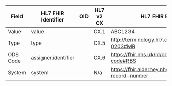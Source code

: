 
| Field    | HL7 FHIR Identifier | OID | HL7 v2 CX | HL7 FHIR Example                                      | HL7 v2 Example |
|----------|---------------------|-----|-----------|-------------------------------------------------------|----------------|
| Value    | value               |     | CX.1      | ABC1234                                               | ABC1234        |
| Type     | type                |     | CX.5      | http://terminology.hl7.org/CodeSystem/v2-0203#MR      | MR             |
| ODS Code | assigner.identifier |     | CX.6      | https://fhir.nhs.uk/Id/ods-organization-code#RBS      | RBS            |
| System   | system              |     | N/a       | https://fhir.alderhey.nhs.uk/Id/medical-record-number | N/a            |
